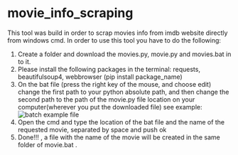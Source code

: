 # movie_info_scraping
This tool was build in order to scrap movies info from imdb website directly from windows cmd.
In order to use this tool you have to do the following:
1. Create a folder and download the movies.py, movie.py and movies.bat in to it.
2. Please install the following packages in the terminal: requests, beautifulsoup4, webbrowser (pip install package_name)
3. On the bat file (press the right key of the mouse, and choose edit) change the first path to your python absolute path, and then change the second path to the path of the movie.py file location on your computer(wherever you put the downloaded file) see example:
![batch example file](https://user-images.githubusercontent.com/50956901/126509248-1dbad1d4-b413-4458-8486-7c1742a357ea.jpg)
4. Open the cmd and type the location of the bat file and the name of the requested movie, separated by space and push ok
5. Done!!!  , a file with the name of the movie will be created in the same folder of movie.bat .

